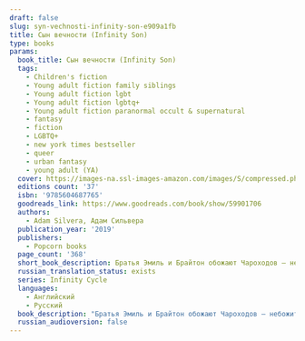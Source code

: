 ```yaml
---
draft: false
slug: syn-vechnosti-infinity-son-e909a1fb
title: Сын вечности (Infinity Son)
type: books
params:
  book_title: Сын вечности (Infinity Son)
  tags:
    - Children's fiction
    - Young adult fiction family siblings
    - Young adult fiction lgbt
    - Young adult fiction lgbtq+
    - Young adult fiction paranormal occult & supernatural
    - fantasy
    - fiction
    - LGBTQ+
    - new york times bestseller
    - queer
    - urban fantasy
    - young adult (YA)
  cover: https://images-na.ssl-images-amazon.com/images/S/compressed.photo.goodreads.com/books/1562781746i/34510711.jpg
  editions count: '37'
  isbn: '9785604687765'
  goodreads_link: https://www.goodreads.com/book/show/59901706
  authors:
    - Adam Silvera, Адам Сильвера
  publication_year: '2019'
  publishers:
    - Popcorn books
  page_count: '368'
  short_book_description: Братья Эмиль и Брайтон обожают Чароходов — небожителей, призванных избавить мир от смертоносных призраков. В то время как Чароходы рождаются со сверхъестественными силами, призраки насильственно крадут способности у магических существ, находящихся под угрозой исчезновения…
  russian_translation_status: exists
  series: Infinity Cycle
  languages:
    - Английский
    - Русский
  book_description: "Братья Эмиль и Брайтон обожают Чароходов — небожителей, призванных избавить мир от смертоносных призраков. В то время как Чароходы рождаются со сверхъестественными силами, призраки насильственно крадут способности у магических существ, находящихся под \nугрозой исчезновения.\n\nВскоре после самого мрачного столкновения Чароходов и призраков общество начинает притеснять небожителей, и в этой атмосфере страха призраки становятся все смелее. Брайтон мечтает обрести силу и стать одним из Чароходов, а Эмиль просто хочет, чтобы война наконец закончилась.\n\nКогда в случайной драке Эмиль проявляет редкий дар, он обретает славу, о которой всегда мечтал Брайтон, и присоединяется к Чароходам...\n\nBalancing epic and intensely personal stakes, bestselling author Adam Silvera’s Infinity Son is a gritty, fast-paced adventure about two brothers caught up in a magical war generations in the making. Growing up in New York, brothers Emil and Brighton always idolized the Spell Walkers—a vigilante group sworn to rid the world of specters. While the Spell Walkers and other celestials are born with powers, specters take them, violently stealing the essence of endangered magical creatures. Brighton wishes he had a power so he could join the fray. Emil just wants the fighting to stop. The cycle of violence has taken a toll, making it harder for anyone with a power to live peacefully and openly. In this climate of fear, a gang of specters has been growing bolder by the day. Then, in a brawl after a protest, Emil manifests a power of his own—one that puts him right at the heart of the conflict and sets him up to be the heroic Spell Walker Brighton always wanted to be. Brotherhood, love, and loyalty will be put to the test, and no one will escape the fight unscathed."
  russian_audioversion: false
---
```

